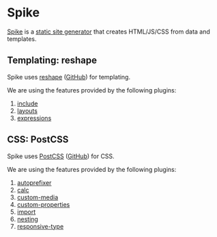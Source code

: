 # Spike

[Spike](https://www.spike.cf/) is a [static site generator](https://www.sitepoint.com/7-reasons-use-static-site-generator/) that creates HTML/JS/CSS from data and templates.

## Templating: reshape

Spike uses [reshape](https://reshape.ml/) ([GitHub](https://github.com/reshape/reshape)) for templating.

We are using the features provided by the following plugins:

1. [include](https://github.com/reshape/include)
1. [layouts](https://github.com/reshape/layouts)
1. [expressions](https://github.com/reshape/expressions)

## CSS: PostCSS

Spike uses [PostCSS](http://postcss.org/) ([GitHub](https://github.com/postcss/postcss)) for CSS.

We are using the features provided by the following plugins:

1. [autoprefixer](https://github.com/postcss/autoprefixer)
1. [calc](https://github.com/postcss/postcss-calc)
1. [custom-media](https://github.com/postcss/postcss-custom-media)
1. [custom-properties](https://github.com/postcss/postcss-custom-properties)
1. [import](https://github.com/postcss/postcss-import)
1. [nesting](https://github.com/jonathantneal/postcss-nesting)
1. [responsive-type](https://github.com/seaneking/postcss-responsive-type)
